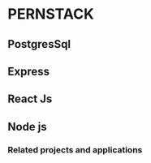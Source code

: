# PERNSTACK
## PostgresSql
## Express
## React Js
## Node js 
### Related projects and applications
